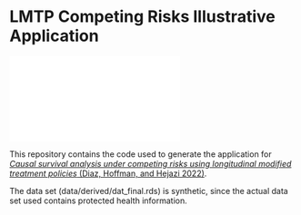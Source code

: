 # LMTP Competing Risks Illustrative Application

![](output/graphs/figure_alluvial.pdf)

This repository contains the code used to generate the application for [*Causal survival analysis under competing risks using longitudinal modified treatment policies* (Diaz, Hoffman, and Hejazi 2022)](https://arxiv.org/abs/2202.03513).

The data set (data/derived/dat_final.rds) is synthetic, since the actual data set used contains protected health information.